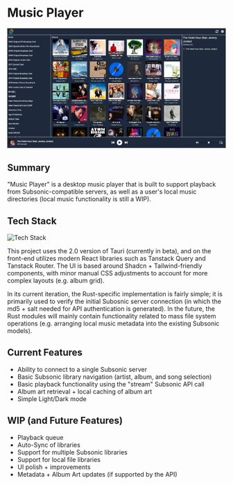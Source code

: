# Music Player

![Music Player Library Screen](preview.png)

## Summary
"Music Player" is a desktop music player that is built to support playback from Subsonic-compatible servers, as well as a user's local music directories (local music functionality is still a WIP).

## Tech Stack
![Tech Stack](https://skillicons.dev/icons?i=tauri,react,vite,tailwind)

This project uses the 2.0 version of Tauri (currently in beta), and on the front-end utilizes modern React libraries such as Tanstack Query and Tanstack Router. The UI is based around Shadcn + Tailwind-friendly components, with minor manual CSS adjustments to account for more complex layouts (e.g. album grid).

In its current iteration, the Rust-specific implementation is fairly simple; it is primarily used to verify the initial Subosnic server connection (in which the md5 + salt needed for API authentication is generated). In the future, the Rust modules will mainly contain functionality related to mass file system operations (e.g. arranging local music metadata into the existing Subsonic models).

## Current Features
* Ability to connect to a single Subsonic server
* Basic Subsonic library navigation (artist, album, and song selection)
* Basic playback functionality using the "stream" Subsonic API call
* Album art retrieval + local caching of album art
* Simple Light/Dark mode

## WIP (and Future Features)
* Playback queue
* Auto-Sync of libraries
* Support for multiple Subsonic libraries
* Support for local file libraries
* UI polish + improvements
* Metadata + Album Art updates (if supported by the API)
